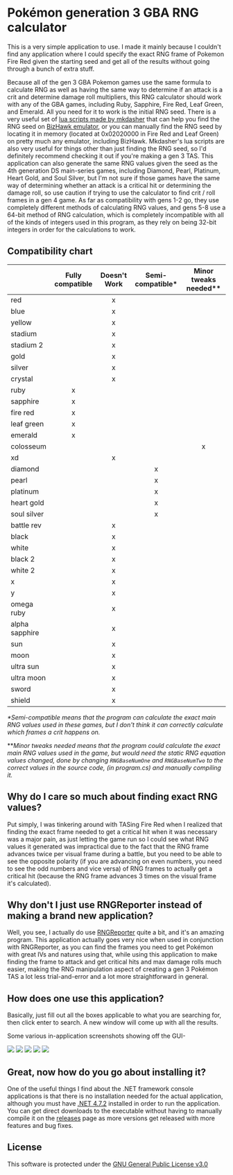 # Pokémon generation 3 GBA RNG calculator
This is a very simple application to use. I made it mainly because I couldn't find any application where I could specify the exact RNG frame of Pokemon Fire Red given the starting seed and get all of the results without going through a bunch of extra stuff.

Because all of the gen 3 GBA Pokemon games use the same formula to calculate RNG as well as having the same way to determine if an attack is a crit and determine damage roll multipliers, this RNG calculator should work with any of the GBA games, including Ruby, Sapphire, Fire Red, Leaf Green, and Emerald. All you need for it to work is the initial RNG seed. There is a very useful set of [lua scripts made by mkdasher](https://github.com/mkdasher/PokemonBizhawkLua) that can help you find the RNG seed on [BizHawk emulator](https://github.com/TASVideos/BizHawk), or you can manually find the RNG seed by locating it in memory (located at 0x02020000 in Fire Red and Leaf Green) on pretty much any emulator, including BizHawk. Mkdasher's lua scripts are also very useful for things other than just finding the RNG seed, so I'd definitely recommend checking it out if you're making a gen 3 TAS. This application can also generate the same RNG values given the seed as the 4th generation DS main-series games, including Diamond, Pearl, Platinum, Heart Gold, and Soul Silver, but I'm not sure if those games have the same way of determining whether an attack is a critical hit or determining the damage roll, so use caution if trying to use the calculator to find crit / roll frames in a gen 4 game. As far as compatibility with gens 1-2 go, they use completely different methods of calculating RNG values, and gens 5-8 use a 64-bit method of RNG calculation, which is completely incompatible with all of the kinds of integers used in this program, as they rely on being 32-bit integers in order for the calculations to work.

## Compatibility chart

|                | Fully compatible | Doesn't Work  | Semi-compatible*|Minor tweaks needed**|
| -------------  |:----------------:|:-------------:|:---------------:|:-------------------:|
| red            |                  | x             |                 |                     |
| blue           |                  | x             |                 |                     |
| yellow         |                  | x             |                 |                     |
| stadium        |                  | x             |                 |                     |
| stadium 2      |                  | x             |                 |                     |
| gold           |                  | x             |                 |                     |
| silver         |                  | x             |                 |                     |
| crystal        |                  | x             |                 |                     |
| ruby           | x                |               |                 |                     |
| sapphire       | x                |               |                 |                     |
| fire red       | x                |               |                 |                     |
| leaf green     | x                |               |                 |                     |
| emerald        | x                |               |                 |                     |
| colosseum      |                  |               |                 | x                   |
| xd             |                  | x             |                 |                     |
| diamond        |                  |               | x               |                     |
| pearl          |                  |               | x               |                     |
| platinum       |                  |               | x               |                     |
| heart gold     |                  |               | x               |                     |
| soul silver    |                  |               | x               |                     |
| battle rev     |                  | x             |                 |                     |
| black          |                  | x             |                 |                     |
| white          |                  | x             |                 |                     |
| black 2        |                  | x             |                 |                     |
| white 2        |                  | x             |                 |                     |
| x              |                  | x             |                 |                     |
| y              |                  | x             |                 |                     |
| omega ruby     |                  | x             |                 |                     |
| alpha sapphire |                  | x             |                 |                     |
| sun            |                  | x             |                 |                     |
| moon           |                  | x             |                 |                     |
| ultra sun      |                  | x             |                 |                     |
| ultra moon     |                  | x             |                 |                     |
| sword          |                  | x             |                 |                     |
| shield         |                  | x             |                 |                     |

*\*Semi-compatible means that the program can calculate the exact main RNG values used in these games, but I don't think it can correctly calculate which frames a crit happens on.*

*\**Minor tweaks needed means that the program could calculate the exact main RNG values used in the game, but would need the static RNG equation values changed, done by changing `RNGBaseNumOne` and `RNGBaseNumTwo` to the correct values in the source code, (in program.cs) and manually compiling it.*


## Why do I care so much about finding exact RNG values?

Put simply, I was tinkering around with TASing Fire Red when I realized that finding the exact frame needed to get a critical hit when it was necessary was a major pain, as just letting the game run so I could see what RNG values it generated was impractical due to the fact that the RNG frame advances twice per visual frame during a battle, but you need to be able to see the opposite polarity (if you are advancing on even numbers, you need to see the odd numbers and vice versa) of RNG frames to actually get a critical hit (because the RNG frame advances 3 times on the visual frame it's calculated).

## Why don't I just use RNGReporter instead of making a brand new application?

Well, you see, I actually do use [RNGReporter](https://github.com/Admiral-Fish/RNGReporter) quite a bit, and it's an amazing program. This application actually goes very nice when used in conjunction with RNGReporter, as you can find the frames you need to get Pokémon with great IVs and natures using that, while using this application to make finding the frame to attack and get critical hits and max damage rolls much easier, making the RNG manipulation aspect of creating a gen 3 Pokémon TAS a lot less trial-and-error and a lot more straightforward in general.

## How does one use this application?

Basically, just fill out all the boxes applicable to what you are searching for, then click enter to search. A new window will come up with all the results.

Some various in-application screenshots showing off the GUI-

![](https://raw.githubusercontent.com/jvhbv/fire-red-rng-calculator/GUI/GUIProgram1.PNG)
![](https://raw.githubusercontent.com/jvhbv/fire-red-rng-calculator/GUI/GUIProgram2.PNG)
![](https://raw.githubusercontent.com/jvhbv/fire-red-rng-calculator/GUI/GUIProgram3.PNG)
![](https://raw.githubusercontent.com/jvhbv/fire-red-rng-calculator/GUI/GUIProgram4.PNG)
![](https://raw.githubusercontent.com/jvhbv/fire-red-rng-calculator/GUI/GUIProgram5.PNG)

## Great, now how do you go about installing it?

One of the useful things I find about the .NET framework console applications is that there is no installation needed for the actual application, although you must have [.NET 4.7.2](https://dotnet.microsoft.com/download/dotnet-framework/net472) installed in order to run the application. You can get direct downloads to the executable without having to manually compile it on the [releases](https://github.com/jvhbv/fire-red-rng-calculator/releases) page as more versions get released with more features and bug fixes.

## License
This software is protected under the [GNU General Public License v3.0](https://choosealicense.com/licenses/gpl-3.0/)
